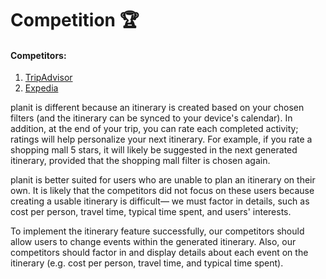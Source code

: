 # Competition :trophy:

#### Competitors: 
1. [TripAdvisor](https://www.tripadvisor.ca/)
2. [Expedia](https://www.expedia.ca/)

planit is different because an itinerary is created based on your chosen filters (and the itinerary can be synced to your device's calendar). In addition, at the end of your trip, you can rate each completed activity; ratings will help personalize your next itinerary. For example, if you rate a shopping mall 5 stars, it will likely be suggested in the next generated itinerary, provided that the shopping mall filter is chosen again.

planit is better suited for users who are unable to plan an itinerary on their own. It is likely that the competitors did not focus on these users because creating a usable itinerary is difficult— we must factor in details, such as cost per person, travel time, typical time spent, and users' interests.

To implement the itinerary feature successfully, our competitors should allow users to change events within the generated itinerary. Also, our competitors should factor in and display details about each event on the itinerary (e.g. cost per person, travel time, and typical time spent).
